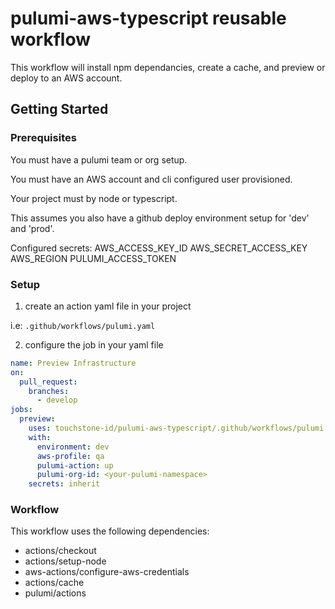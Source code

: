 # pulumi-aws-typescript reusable workflow

This workflow will install npm dependancies, create a cache, and preview or deploy to an AWS account.
## Getting Started

### Prerequisites

You must have a pulumi team or org setup.

You must have an AWS account and cli configured user provisioned.

Your project must by node or typescript.

This assumes you also have a github deploy environment setup for 'dev' and 'prod'.

Configured secrets:
AWS_ACCESS_KEY_ID
AWS_SECRET_ACCESS_KEY
AWS_REGION
PULUMI_ACCESS_TOKEN

### Setup

1. create an action yaml file in your project

i.e: `.github/workflows/pulumi.yaml`

2. configure the job in your yaml file
```yaml
name: Preview Infrastructure
on:
  pull_request:
    branches:
      - develop
jobs:
  preview:
    uses: touchstone-id/pulumi-aws-typescript/.github/workflows/pulumi.yml@v1.0.0
    with:
      environment: dev
      aws-profile: qa
      pulumi-action: up
      pulumi-org-id: <your-pulumi-namespace>
    secrets: inherit
```

### Workflow

This workflow uses the following dependencies:

- actions/checkout
- actions/setup-node
- aws-actions/configure-aws-credentials
- actions/cache
- pulumi/actions